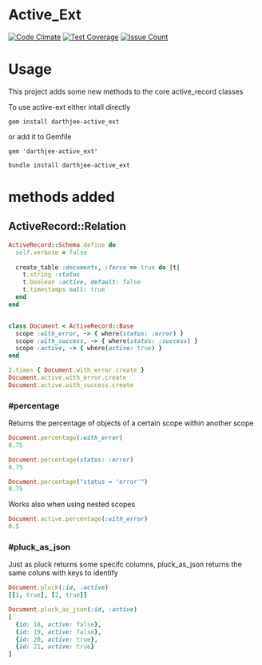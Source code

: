 Active_Ext
==========

[![Code Climate](https://codeclimate.com/github/darthjee/active_ext/badges/gpa.svg)](https://codeclimate.com/github/darthjee/active_ext)
[![Test Coverage](https://codeclimate.com/github/darthjee/active_ext/badges/coverage.svg)](https://codeclimate.com/github/darthjee/active_ext/coverage)
[![Issue Count](https://codeclimate.com/github/darthjee/active_ext/badges/issue_count.svg)](https://codeclimate.com/github/darthjee/active_ext)

# Usage
This project adds some new methods to the core active_record classes

To use active-ext either intall directly

```console
gem install darthjee-active_ext
```

or add it to Gemfile

```
gem 'darthjee-active_ext'
```

```console
bundle install darthjee-active_ext
```

# methods added

## ActiveRecord::Relation

```ruby
ActiveRecord::Schema.define do
  self.verbose = false
  
  create_table :documents, :force => true do |t|
    t.string :status
    t.boolean :active, default: false
    t.timestamps null: true
  end
end


class Document < ActiveRecord::Base
  scope :with_error, -> { where(status: :error) }
  scope :with_success, -> { where(status: :success) }
  scope :active, -> { where(active: true) }
end

2.times { Document.with_error.create }
Document.active.with_error.create
Document.active.with_success.create
```

### #percentage
Returns the percentage of objects of a certain scope within another scope

```ruby
Document.percentage(:with_error)
0.75
```

```ruby
Document.percentage(status: :error)
0.75
```

```ruby
Document.percentage("status = 'error'")
0.75
```
Works also when using nested scopes

```ruby
Document.active.percentage(:with_error)
0.5
```

### #pluck_as_json
Just as pluck returns some specifc columns, pluck_as_json returns the same coluns with keys to identify

```ruby
Document.pluck(:id, :active)
[[1, true], [2, true]]
```

```ruby
Document.pluck_as_json(:id, :active)
[
  {id: 18, active: false},
  {id: 19, active: false},
  {id: 20, active: true},
  {id: 21, active: true}
]
```
